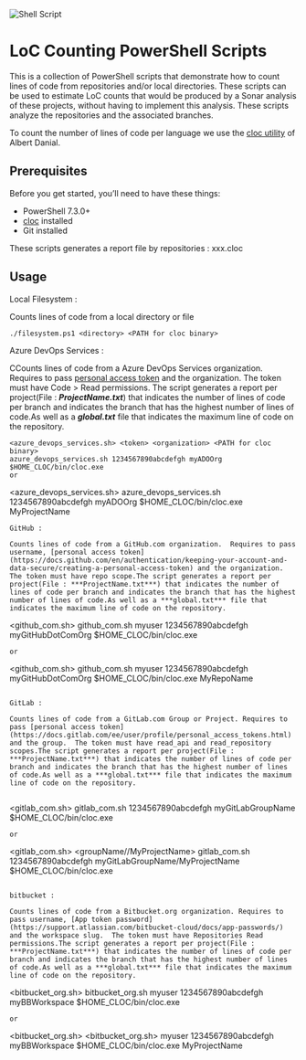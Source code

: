 ![Shell Script](https://img.shields.io/badge/shell_script-%23121011.svg?style=for-the-badge&logo=gnu-bash&logoColor=white)

# LoC Counting PowerShell Scripts

This is a collection of PowerShell scripts that demonstrate how to count lines of code from repositories and/or local directories. These scripts can be used to estimate LoC counts that would be produced by a Sonar analysis of these projects, without having to implement this analysis.
These scripts analyze the repositories and the associated branches.

To count the number of lines of code per language we use the [cloc utility](https://github.com/AlDanial/cloc) of Albert Danial.


## Prerequisites

Before you get started, you’ll need to have these things:
* PowerShell 7.3.0+
* [cloc](https://sourceforge.net/projects/cloc/files/cloc/v1.64/)  installed
* Git installed


These scripts generates a report file by repositories : xxx.cloc

## Usage

Local Filesystem :

Counts lines of code from a local directory or file

```
./filesystem.ps1 <directory> <PATH for cloc binary>
```

Azure DevOps Services :

CCounts lines of code from a Azure DevOps Services organization. Requires to pass [personal access token](https://docs.microsoft.com/en-us/azure/devops/organizations/accounts/use-personal-access-tokens-to-authenticate?view=azure-devops) and the organization.  The token must have Code > Read permissions.
The script generates a report per project(File : ***ProjectName.txt***) that indicates the number of lines of code per branch and indicates the branch that has the highest number of lines of code.As well as a ***global.txt*** file that indicates the maximum line of code on the repository.

```
<azure_devops_services.sh> <token> <organization> <PATH for cloc binary>
azure_devops_services.sh 1234567890abcdefgh myADOOrg $HOME_CLOC/bin/cloc.exe
or
```
<azure_devops_services.sh> <token> <organization> <MyProjectName>
azure_devops_services.sh 1234567890abcdefgh myADOOrg $HOME_CLOC/bin/cloc.exe MyProjectName
```
GitHub :

Counts lines of code from a GitHub.com organization.  Requires to pass username, [personal access token](https://docs.github.com/en/authentication/keeping-your-account-and-data-secure/creating-a-personal-access-token) and the organization.  The token must have repo scope.The script generates a report per project(File : ***ProjectName.txt***) that indicates the number of lines of code per branch and indicates the branch that has the highest number of lines of code.As well as a ***global.txt*** file that indicates the maximum line of code on the repository.

```
<github_com.sh> <user> <token> <organization> <PATH for cloc binary>
github_com.sh myuser 1234567890abcdefgh myGitHubDotComOrg $HOME_CLOC/bin/cloc.exe
```
or
```
<github_com.sh> <user> <token> <organization> <PATH for cloc binary> <MyRepoName>
github_com.sh myuser 1234567890abcdefgh myGitHubDotComOrg $HOME_CLOC/bin/cloc.exe MyRepoName
```

GitLab :

Counts lines of code from a GitLab.com Group or Project. Requires to pass [personal access token](https://docs.gitlab.com/ee/user/profile/personal_access_tokens.html) and the group.  The token must have read_api and read_repository scopes.The script generates a report per project(File : ***ProjectName.txt***) that indicates the number of lines of code per branch and indicates the branch that has the highest number of lines of code.As well as a ***global.txt*** file that indicates the maximum line of code on the repository.


```
<gitlab_com.sh> <token> <groupName> <PATH for cloc binary>
gitlab_com.sh 1234567890abcdefgh myGitLabGroupName $HOME_CLOC/bin/cloc.exe
```
or
```
<gitlab_com.sh> <token> <groupName//MyProjectName> <PATH for cloc binary> 
gitlab_com.sh 1234567890abcdefgh myGitLabGroupName/MyProjectName $HOME_CLOC/bin/cloc.exe
```

bitbucket :

Counts lines of code from a Bitbucket.org organization. Requires to pass username, [App token password](https://support.atlassian.com/bitbucket-cloud/docs/app-passwords/) and the workspace slug.  The token must have Repositories Read permissions.The script generates a report per project(File : ***ProjectName.txt***) that indicates the number of lines of code per branch and indicates the branch that has the highest number of lines of code.As well as a ***global.txt*** file that indicates the maximum line of code on the repository.

```
<bitbucket_org.sh> <user> <PassordToken> <myWorkspace> <PATH for cloc binary>
bitbucket_org.sh myuser 1234567890abcdefgh myBBWorkspace $HOME_CLOC/bin/cloc.exe
```
or
```
<bitbucket_org.sh> <user> <assordToken> <myWorkspace>  <PATH for cloc binary>  <MyProjectName>
<bitbucket_org.sh> myuser 1234567890abcdefgh myBBWorkspace $HOME_CLOC/bin/cloc.exe MyProjectName
```
